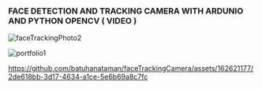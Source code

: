 ### FACE DETECTION AND TRACKING CAMERA WITH ARDUNIO AND PYTHON OPENCV ( VIDEO )

![faceTrackingPhoto2](https://github.com/batuhanataman/faceTrackingCamera/assets/162621177/a66113ba-7e35-439d-8fc2-576e1399394a)

![portfolio1](https://github.com/batuhanataman/faceTrackingCamera/assets/162621177/82e494db-99bd-48d6-b68f-e7eac86f8ced)

https://github.com/batuhanataman/faceTrackingCamera/assets/162621177/2de618bb-3d17-4634-a1ce-5e6b69a8c7fc


